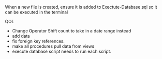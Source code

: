 When a new file is created, ensure it is added to Exectute-Database.sql so it can be executed in the terminal

QOL

 - Change Operator Shift count to take in a date range instead
 - add data
 - fix foreign key references.
 - make all procedures pull data from views
 - execute database script needs to run each script.
